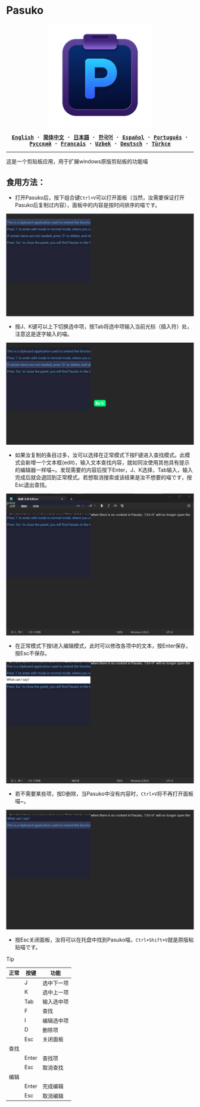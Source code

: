 # Pasuko

<p align="center" style="text-align: center">
  <img src="./assets/images/logo.png" width="55%"><br/>
</p>

<div align="center">
<strong>
<samp>

[English](README.md) · [简体中文](README.zh.md) · [日本語](README.ja.md) ·
[한국어](README.ko.md) · [Español](README.es.md) · [Português](README.pt-br.md) ·
[Русский](README.ru.md) · [Francais](README.fr.md) · [Uzbek](README.uz.md) · [Deutsch](README.de.md) ·
[Türkçe](README.tr.md)

</samp>
</strong>
</div>

---
这是一个剪贴板应用，用于扩展windows原版剪贴板的功能喵

## 食用方法：

- 打开Pasuko后，按下组合键`Ctrl+V`可以打开面板（当然，汝需要保证打开Pasuko后复制过内容），面板中的内容是按时间排序的喵です。

![pic1](./assets/images/pic1.png)

- 按J、K键可以上下切换选中项，按Tab将选中项输入当前光标（插入符）处，注意这是逐字输入的喵。

![pic2](./assets/images/pic2.png)

- 如果汝复制的条目过多，汝可以选择在正常模式下按F键进入查找模式。此模式会新增一个文本框(edit)，输入文本查找内容，就如同汝使用其他具有提示的编辑器一样喵~。发现需要的内容后按下Enter，J、K选择，Tab输入，输入完成后就会退回到正常模式。若想取消搜索或该结果是汝不想要的喵です，按Esc退出查找。

![pic3](./assets/images/pic3.png)

- 在正常模式下按I进入编辑模式，此时可以修改各项中的文本，按Enter保存，按Esc不保存。

![pic4](./assets/images/pic4.png)

- 若不需要某些项，按D删除，当Pasuko中没有内容时，`Ctrl+V`将不再打开面板喵~。

![pic5](./assets/images/pic5.png)

- 按Esc关闭面板，汝将可以在托盘中找到Pasuko喵，`Ctrl+Shift+V`就是原版粘贴喵です。

> [!TIP]
> |正常|按键|功能|
> |---|---|---|
> ||J|选中下一项|
> ||K|选中上一项|
> ||Tab|输入选中项|
> ||F|查找|
> ||I|编辑选中项|
> ||D|删除项|
> ||Esc|关闭面板|
> |查找|||
> ||Enter|查找项|
> ||Esc|取消查找|
> |编辑|||
> ||Enter|完成编辑|
> ||Esc|取消编辑|
